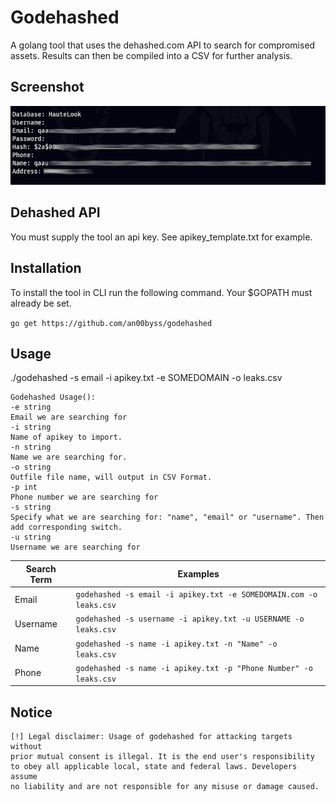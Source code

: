 
# Godehashed
A golang tool that uses the dehashed.com API to search for compromised assets. Results can then be compiled into a CSV for further analysis.

## Screenshot

![](screenshot.jpg)

## Dehashed API

You must supply the tool an api key. See apikey_template.txt for example.

## Installation

To install the tool in CLI run the following command. Your $GOPATH must already be set.

```go get https://github.com/an00byss/godehashed```

## Usage
./godehashed -s email -i apikey.txt -e SOMEDOMAIN -o leaks.csv

```
Godehashed Usage():
-e string  
Email we are searching for  
-i string  
Name of apikey to import.  
-n string  
Name we are searching for.  
-o string  
Outfile file name, will output in CSV Format.  
-p int  
Phone number we are searching for  
-s string  
Specify what we are searching for: "name", "email" or "username". Then add corresponding switch.  
-u string  
Username we are searching for
```

|       Search Term         |Examples                         |
|----------------|-------------------------------|
|Email|`godehashed -s email -i apikey.txt -e SOMEDOMAIN.com -o leaks.csv`            |
|Username          |`godehashed -s username -i apikey.txt -u USERNAME -o leaks.csv`            |
|Name          |`godehashed -s name -i apikey.txt -n "Name" -o leaks.csv`|
|Phone          |`godehashed -s name -i apikey.txt -p "Phone Number" -o leaks.csv`|

## Notice

```
[!] Legal disclaimer: Usage of godehashed for attacking targets without
prior mutual consent is illegal. It is the end user's responsibility
to obey all applicable local, state and federal laws. Developers assume
no liability and are not responsible for any misuse or damage caused.
```


